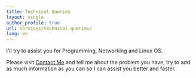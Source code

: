 ```yaml
---
title: Technical Queries
layout: single
author_profile: true
url: services/technical-queries/
lang: en
---
```

I'll try to assist you for Programming, Networking and Linux OS.

Please visit [Contact Me](/en/contact-me/) and tell me about the problem you have, try to add as much information as you can so I can assist you better and faster.
